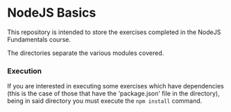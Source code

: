 # NodeJS Basics

This repository is intended to store the exercises completed in the NodeJS Fundamentals course.

The directories separate the various modules covered.

### Execution
If you are interested in executing some exercises which have dependencies (this is the case of those that have the 'package.json' file in the directory), being in said directory you must execute the `npm install` command.